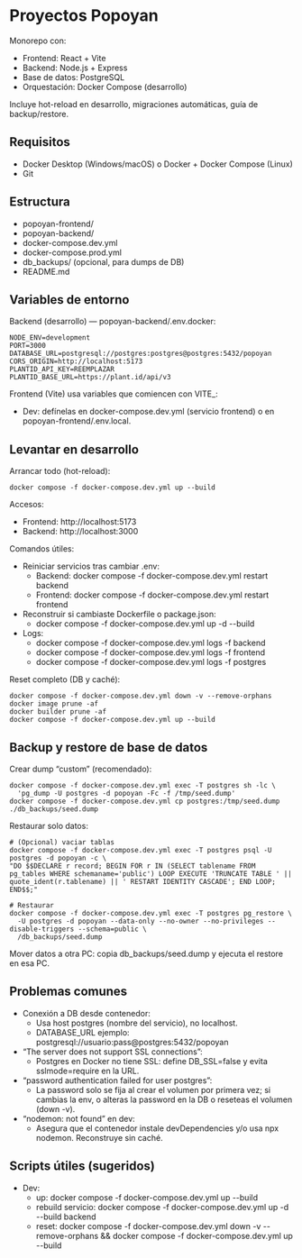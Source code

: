 ﻿# Proyectos Popoyan

Monorepo con:
- Frontend: React + Vite
- Backend: Node.js + Express
- Base de datos: PostgreSQL
- Orquestación: Docker Compose (desarrollo)

Incluye hot-reload en desarrollo, migraciones automáticas, guía de backup/restore.

## Requisitos

- Docker Desktop (Windows/macOS) o Docker + Docker Compose (Linux)
- Git

## Estructura

- popoyan-frontend/
- popoyan-backend/
- docker-compose.dev.yml
- docker-compose.prod.yml
- db_backups/ (opcional, para dumps de DB)
- README.md

## Variables de entorno
Backend (desarrollo) — popoyan-backend/.env.docker:
```
NODE_ENV=development
PORT=3000
DATABASE_URL=postgresql://postgres:postgres@postgres:5432/popoyan
CORS_ORIGIN=http://localhost:5173
PLANTID_API_KEY=REEMPLAZAR
PLANTID_BASE_URL=https://plant.id/api/v3
```

Frontend (Vite) usa variables que comiencen con VITE_:
- Dev: defínelas en docker-compose.dev.yml (servicio frontend) o en popoyan-frontend/.env.local.

## Levantar en desarrollo

Arrancar todo (hot-reload):
```
docker compose -f docker-compose.dev.yml up --build
```

Accesos:
- Frontend: http://localhost:5173
- Backend: http://localhost:3000

Comandos útiles:
- Reiniciar servicios tras cambiar .env:
    - Backend: docker compose -f docker-compose.dev.yml restart backend
    - Frontend: docker compose -f docker-compose.dev.yml restart frontend
- Reconstruir si cambiaste Dockerfile o package.json:
    - docker compose -f docker-compose.dev.yml up -d --build
- Logs:
    - docker compose -f docker-compose.dev.yml logs -f backend
    - docker compose -f docker-compose.dev.yml logs -f frontend
    - docker compose -f docker-compose.dev.yml logs -f postgres

Reset completo (DB y caché):
```
docker compose -f docker-compose.dev.yml down -v --remove-orphans
docker image prune -af
docker builder prune -af
docker compose -f docker-compose.dev.yml up --build
```

## Backup y restore de base de datos

Crear dump “custom” (recomendado):
```
docker compose -f docker-compose.dev.yml exec -T postgres sh -lc \
  'pg_dump -U postgres -d popoyan -Fc -f /tmp/seed.dump'
docker compose -f docker-compose.dev.yml cp postgres:/tmp/seed.dump ./db_backups/seed.dump
```

Restaurar solo datos:
```
# (Opcional) vaciar tablas
docker compose -f docker-compose.dev.yml exec -T postgres psql -U postgres -d popoyan -c \
"DO $$DECLARE r record; BEGIN FOR r IN (SELECT tablename FROM pg_tables WHERE schemaname='public') LOOP EXECUTE 'TRUNCATE TABLE ' || quote_ident(r.tablename) || ' RESTART IDENTITY CASCADE'; END LOOP; END$$;"

# Restaurar
docker compose -f docker-compose.dev.yml exec -T postgres pg_restore \
  -U postgres -d popoyan --data-only --no-owner --no-privileges --disable-triggers --schema=public \
  /db_backups/seed.dump
```

Mover datos a otra PC: copia db_backups/seed.dump y ejecuta el restore en esa PC.

## Problemas comunes

- Conexión a DB desde contenedor:
    - Usa host postgres (nombre del servicio), no localhost.
    - DATABASE_URL ejemplo: postgresql://usuario:pass@postgres:5432/popoyan
- “The server does not support SSL connections”:
    - Postgres en Docker no tiene SSL: define DB_SSL=false y evita sslmode=require en la URL.
- “password authentication failed for user postgres”:
    - La password solo se fija al crear el volumen por primera vez; si cambias la env, o alteras la password en la DB o reseteas el volumen (down -v).
- “nodemon: not found” en dev:
    - Asegura que el contenedor instale devDependencies y/o usa npx nodemon. Reconstruye sin caché.

## Scripts útiles (sugeridos)

- Dev:
    - up: docker compose -f docker-compose.dev.yml up --build
    - rebuild servicio: docker compose -f docker-compose.dev.yml up -d --build backend
    - reset: docker compose -f docker-compose.dev.yml down -v --remove-orphans && docker compose -f docker-compose.dev.yml up --build

